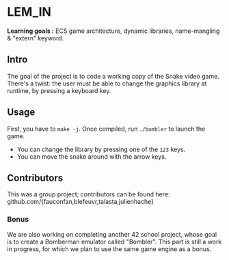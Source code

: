 # LEM_IN

**Learning goals :** ECS game architecture, dynamic libraries, name-mangling & "extern" keyword.

## Intro

The goal of the project is to code a working copy of the Snake video game. There's a twist: the user must be able to change the graphics library at runtime, by pressing a keyboard key.

## Usage

First, you have to  `make -j`. Once compiled, run `./bombler` to launch the game.
- You can change the library by pressing one of the `123` keys.
- You can move the snake around with the arrow keys.

## Contributors
This was a group project; contributors can be found here: github.com/{fauconfan,blefeuvr,talasta,julienhache}

### Bonus
We are also working on completing another 42 school project, whose goal is to create a Bomberman emulator called "Bombler". This part is still a work in progress, for which we plan to use the same game engine as a bonus.
